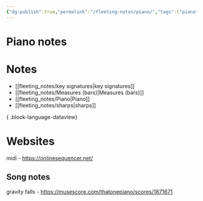 ```yaml
---
{"dg-publish":true,"permalink":"/fleeting-notes/piano/","tags":["piano"]}
---
```


# Piano notes
#  Notes
- [[fleeting_notes/key signatures\|key signatures]]
- [[fleeting_notes/Measures (bars)\|Measures (bars)]]
- [[fleeting_notes/Piano\|Piano]]
- [[fleeting_notes/sharps\|sharps]]

{ .block-language-dataview}

# Websites

midi -  https://onlinesequencer.net/ 



## Song notes

gravity falls - 
https://musescore.com/thatonepiano/scores/1871671